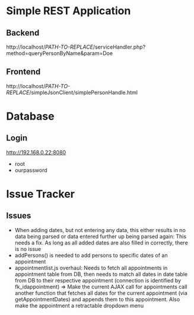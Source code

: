 # Simple REST Application

## Backend
http://localhost/*PATH-TO-REPLACE*/serviceHandler.php?method=queryPersonByName&param=Doe


## Frontend
http://localhost/*PATH-TO-REPLACE*/simpleJsonClient/simplePersonHandle.html


# Database

## Login
http://192.168.0.22:8080
- root
- ourpassword

# Issue Tracker
## Issues
- When adding dates, but not entering any data, this either results in no data being parsed or data entered further up being parsed again: This needs a fix. As long as all added dates are also filled in correctly, there is no issue
- addPersons() is needed to add persons to specific dates of an appointment
- appointmentlist.js overhaul: Needs to fetch all appointments in appointment table from DB, then needs to match all dates in date table from DB to their respective appointment (connection is identified by fk_idappointment) => Make the current AJAX call for appointments call another function that fetches all dates for the current appointment (via getAppointmentDates) and appends them to this appointment. Also make the appointment a retractable dropdown menu